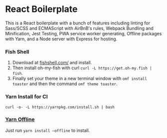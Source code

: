 # React Boilerplate

This is a React boilerplate with a bunch of features including linting for Sass/SCSS and ECMAScript with AirBnB's rules, Webpack Bundling and Minification, Jest Testing, PWA service worker generating, Offline packages with Yarn, and a Node server with Express for hosting.

### Fish Shell
1. Download at [fishshell.com/](https://fishshell.com/) and install.
1. Then install oh-my-fish with curl `curl -L https://get.oh-my.fish | fish`.
1. Finally set your theme in a new terminal window with `omf install toaster` and then the command `omf theme toaster`.

### Yarn Install for CI
`curl -o- -L https://yarnpkg.com/install.sh | bash`

### [Yarn Offline](https://yarnpkg.com/blog/2016/11/24/offline-mirror/)
Just run `yarn install –offline` to install.

